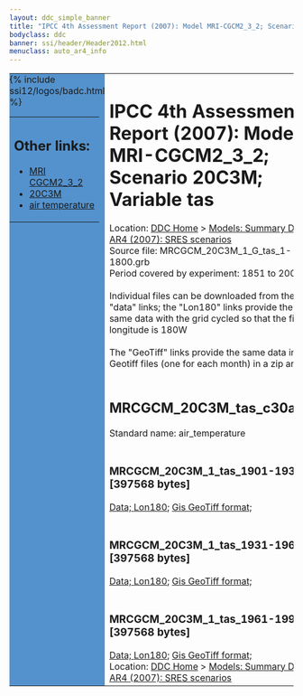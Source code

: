 ```yaml
---
layout: ddc_simple_banner
title: "IPCC 4th Assessment Report (2007): Model MRI-CGCM2_3_2; Scenario 20C3M; Variable tas"
bodyclass: ddc
banner: ssi/header/Header2012.html
menuclass: auto_ar4_info
---
```



<table width="100%" border="0" cellspacing="0" cellpadding="0" style="border-collapse: collapse;">
<tr style="margin:0;padding:0;border:0;">
<td style="margin:0;padding:0;border:0;height:1pt;width:150pt;background:#5492CD;" valign="top" >

<div id="lh-col2" class="auto_ar4_info">
<table class="menumain" bgcolor="#5492CD" cellspacing="0" width="100%" border="0">
<tr><td>
<h2> Other links:</h2>
<ul>
<li><a href="/auto/ar4/model-MRI-CGCM2_3_2.html">MRI<br/>CGCM2_3_2</a></li>
<li><a href="/auto/ar4/scenario-20C3M.html">20C3M</a></li>
<li><a href="/auto/ar4/var-air_temperature.html">air temperature</a></li>
</ul>
</td></tr>
{% include ssi12/logos/badc.html %}
</table>
</div>
</td>
<td><h1>IPCC 4th Assessment Report (2007): Model MRI-CGCM2_3_2; Scenario 20C3M; Variable tas</h1>

<!-- Breadcrumb1 -->
<div id="breadcrumb1" align="left">
Location: <a href="/index.html">DDC Home</a> > <a href="/sim/gcm_clim/">Models: Summary Data</a>
> <a href="/sim/gcm_clim/SRES_AR4/index.html">AR4 (2007): SRES scenarios</a>
</div>
<!-- End of Breadcrumb1 -->Source file: MRCGCM_20C3M_1_G_tas_1-1800.grb
<br/>
Period covered by experiment: 1851 to 2000<br/>
<br/>Individual files can be downloaded from the "data" links; the "Lon180" links provide the same data
         with the grid cycled so that the first longitude is 180W<br/>
<br/>The "GeoTiff" links provide the same data in 12 Geotiff files (one for each month)
          in a zip archive<br/>
<br/><h2>MRCGCM_20C3M_tas_c30a.tar</h2>
Standard name: air_temperature<br>
<br/><h3>MRCGCM_20C3M_1_tas_1901-1930.nc [397568 bytes]</h3>
<a href="/cgi-bin/downl/ar4_nc/tas/MRCGCM_20C3M_1_tas_1901-1930.nc">Data; </a><a href="/cgi-bin/downl/ar4_nc/tas/MRCGCM_20C3M_1_tas_1901-1930.cyto180.nc"> Lon180</a>; <a href="/cgi-bin/downl/ar4_tif/tas/MRCGCM_20C3M_1_tas_1901-1930.zip">Gis GeoTiff format; </a><br/>
<br/><h3>MRCGCM_20C3M_1_tas_1931-1960.nc [397568 bytes]</h3>
<a href="/cgi-bin/downl/ar4_nc/tas/MRCGCM_20C3M_1_tas_1931-1960.nc">Data; </a><a href="/cgi-bin/downl/ar4_nc/tas/MRCGCM_20C3M_1_tas_1931-1960.cyto180.nc"> Lon180</a>; <a href="/cgi-bin/downl/ar4_tif/tas/MRCGCM_20C3M_1_tas_1931-1960.zip">Gis GeoTiff format; </a><br/>
<br/><h3>MRCGCM_20C3M_1_tas_1961-1990.nc [397568 bytes]</h3>
<a href="/cgi-bin/downl/ar4_nc/tas/MRCGCM_20C3M_1_tas_1961-1990.nc">Data; </a><a href="/cgi-bin/downl/ar4_nc/tas/MRCGCM_20C3M_1_tas_1961-1990.cyto180.nc"> Lon180</a>; <a href="/cgi-bin/downl/ar4_tif/tas/MRCGCM_20C3M_1_tas_1961-1990.zip">Gis GeoTiff format; </a><br/>
<!-- Breadcrumb2 -->
<div id="breadcrumb2" align="left">
Location: <a href="/index.html">DDC Home</a> > <a href="/sim/gcm_clim/">Models: Summary Data</a>
> <a href="/sim/gcm_clim/SRES_AR4/index.html">AR4 (2007): SRES scenarios</a>
</div>
<!-- End of Breadcrumb2 --></td></tr></table>
